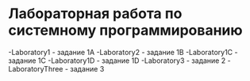 # Лабораторная работа по системному программированию
-Laboratory1 - задание 1A 
-Laboratory2 - задание 1B 
-Laboratory1C - задание 1C 
-Laboratory1D - задание 1D 
-Laboratory3 - задание 2 
-LaboratoryThree - задание 3
